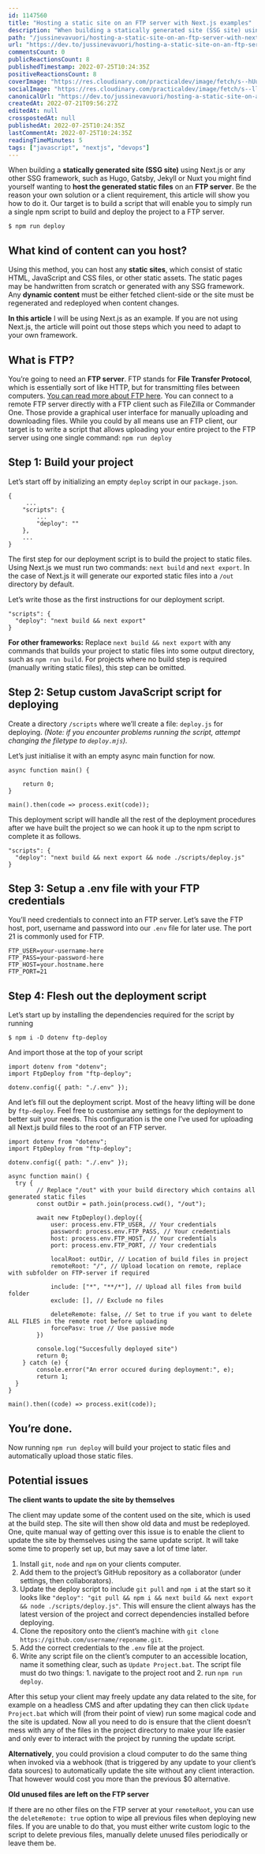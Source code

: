 ```yaml
---
id: 1147560
title: "Hosting a static site on an FTP server with Next.js examples"
description: "When building a statically generated site (SSG site) using Next.js or any other SSG framework, such..."
path: "/jussinevavuori/hosting-a-static-site-on-an-ftp-server-with-nextjs-examples-2pe1"
url: "https://dev.to/jussinevavuori/hosting-a-static-site-on-an-ftp-server-with-nextjs-examples-2pe1"
commentsCount: 0
publicReactionsCount: 8
publishedTimestamp: 2022-07-25T10:24:35Z
positiveReactionsCount: 8
coverImage: "https://res.cloudinary.com/practicaldev/image/fetch/s--hUuMcUTI--/c_imagga_scale,f_auto,fl_progressive,h_420,q_auto,w_1000/https://dev-to-uploads.s3.amazonaws.com/uploads/articles/nx6am6rd23mlwm5lmq00.png"
socialImage: "https://res.cloudinary.com/practicaldev/image/fetch/s--llv5YBex--/c_imagga_scale,f_auto,fl_progressive,h_500,q_auto,w_1000/https://dev-to-uploads.s3.amazonaws.com/uploads/articles/nx6am6rd23mlwm5lmq00.png"
canonicalUrl: "https://dev.to/jussinevavuori/hosting-a-static-site-on-an-ftp-server-with-nextjs-examples-2pe1"
createdAt: 2022-07-21T09:56:27Z
editedAt: null
crosspostedAt: null
publishedAt: 2022-07-25T10:24:35Z
lastCommentAt: 2022-07-25T10:24:35Z
readingTimeMinutes: 5
tags: ["javascript", "nextjs", "devops"]
---
```


When building a **statically generated site (SSG site)** using Next.js or any other SSG framework, such as Hugo, Gatsby, Jekyll or Nuxt you might find yourself wanting to **host the generated static files** on an **FTP server**. Be the reason your own solution or a client requirement, this article will show you how to do it. Our target is to build a script that will enable you to simply run a single npm script to build and deploy the project to a FTP server.

```tsx
$ npm run deploy
```

## What kind of content can you host?

Using this method, you can host any **static sites**, which consist of static HTML, JavaScript and CSS files, or other static assets. The static pages may be handwritten from scratch or generated with any SSG framework. Any **dynamic content** must be either fetched client-side or the site must be regenerated and redeployed when content changes.

**In this article** I will be using Next.js as an example. If you are not using Next.js, the article will point out those steps which you need to adapt to your own framework.

## What is FTP?

You’re going to need an **FTP server**. FTP stands for **File Transfer Protocol**, which is essentially sort of like HTTP, but for transmitting files between computers. [You can read more about FTP here](https://www.techtarget.com/searchnetworking/definition/File-Transfer-Protocol-FTP). You can connect to a remote FTP server directly with a FTP client such as FileZilla or Commander One. Those provide a graphical user interface for manually uploading and downloading files. While you could by all means use an FTP client, our target is to write a script that allows uploading your entire project to the FTP server using one single command: `npm run deploy`

## Step 1: Build your project

Let’s start off by initializing an empty `deploy` script in our `package.json`.

```tsx
{
	 ...
	"scripts": {
		...
		"deploy": ""
	},
	...
}
```

The first step for our deployment script is to build the project to static files. Using Next.js we must run two commands: `next build` and `next export`. In the case of Next.js it will generate our exported static files into a `/out` directory by default.

Let’s write those as the first instructions for our deployment script.

```tsx
"scripts": {
  "deploy": "next build && next export"
}
```

**For other frameworks:** Replace `next build && next export` with any commands that builds your project to static files into some output directory, such as `npm run build`. For projects where no build step is required (manually writing static files), this step can be omitted.

## Step 2: Setup custom JavaScript script for deploying

Create a directory `/scripts` where we’ll create a file: `deploy.js` for deploying. *(Note: if you encounter problems running the script, attempt changing the filetype to `deploy.mjs`).*

Let’s just initialise it with an empty async main function for now.

```tsx
async function main() {

	return 0;
}

main().then(code => process.exit(code));
```

This deployment script will handle all the rest of the deployment procedures after we have built the project so we can hook it up to the npm script to complete it as follows.

```tsx
"scripts": {
  "deploy": "next build && next export && node ./scripts/deploy.js"
}
```

## Step 3: Setup a .env file with your FTP credentials

You’ll need credentials to connect into an FTP server. Let’s save the FTP host, port, username and password into our `.env` file for later use. The port 21 is commonly used for FTP.

```tsx
FTP_USER=your-username-here
FTP_PASS=your-password-here
FTP_HOST=your.hostname.here
FTP_PORT=21
```

## Step 4: Flesh out the deployment script

Let’s start up by installing the dependencies required for the script by running

```tsx
$ npm i -D dotenv ftp-deploy
```

And import those at the top of your script

```tsx
import dotenv from "dotenv";
import FtpDeploy from "ftp-deploy";

dotenv.config({ path: "./.env" });
```

And let’s fill out the deployment script. Most of the heavy lifting will be done by `ftp-deploy`. Feel free to customise any settings for the deployment to better suit your needs. This configuration is the one I’ve used for uploading all Next.js build files to the root of an FTP server.

```tsx
import dotenv from "dotenv";
import FtpDeploy from "ftp-deploy";

dotenv.config({ path: "./.env" });

async function main() {
  try {
		// Replace "/out" with your build directory which contains all generated static files
		const outDir = path.join(process.cwd(), "/out");

		await new FtpDeploy().deploy({
			user: process.env.FTP_USER, // Your credentials
			password: process.env.FTP_PASS, // Your credentials
			host: process.env.FTP_HOST, // Your credentials
			port: process.env.FTP_PORT, // Your credentials

			localRoot: outDir, // Location of build files in project
			remoteRoot: "/", // Upload location on remote, replace with subfolder on FTP-server if required

			include: ["*", "**/*"], // Upload all files from build folder
			exclude: [], // Exclude no files

			deleteRemote: false, // Set to true if you want to delete ALL FILES in the remote root before uploading
			forcePasv: true // Use passive mode
		})

		console.log("Succesfully deployed site")
		return 0;
	} catch (e) {
		console.error("An error occured during deployment:", e);
		return 1;
  }
}

main().then((code) => process.exit(code));
```

## You’re done.

Now running `npm run deploy` will build your project to static files and automatically upload those static files.

## Potential issues

**The client wants to update the site by themselves**

The client may update some of the content used on the site, which is used at the build step. The site will then show old data and must be redeployed. One, quite manual way of getting over this issue is to enable the client to update the site by themselves using the same update script. It will take some time to properly set up, but may save a lot of time later.

1. Install `git`, `node` and `npm` on your clients computer.
2. Add them to the project’s GitHub repository as a collaborator (under settings, then collaborators).
3. Update the deploy script to include `git pull` and `npm i` at the start so it looks like `"deploy": "git pull && npm i && next build && next export && node ./scripts/deploy.js"`. This will ensure the client always has the latest version of the project and correct dependencies installed before deploying.
4. Clone the repository onto the client’s machine with `git clone https://github.com/username/reponame.git`.
5. Add the correct credentials to the `.env` file at the project.
6. Write any script file on the client’s computer to an accessible location, name it something clear, such as `Update Project.bat`. The script file must do two things: 1. navigate to the project root and 2. run `npm run deploy`.

After this setup your client may freely update any data related to the site, for example on a headless CMS and after updating they can then click `Update Project.bat` which will (from their point of view) run some magical code and the site is updated. Now all you need to do is ensure that the client doesn’t mess with any of the files in the project directory to make your life easier and only ever to interact with the project by running the update script.

**Alternatively**, you could provision a cloud computer to do the same thing when invoked via a webhook (that is triggered by any update to your client’s data sources) to automatically update the site without any client interaction. That however would cost you more than the previous $0 alternative.

**Old unused files are left on the FTP server**

If there are no other files on the FTP server at your `remoteRoot`, you can use the `deleteRemote: true` option to wipe all previous files when deploying new files. If you are unable to do that, you must either write custom logic to the script to delete previous files, manually delete unused files periodically or leave them be.